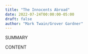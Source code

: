 ```yaml
---
title: "The Innocents Abroad"
date: 2022-07-24T00:00:00-05:00
draft: false
author: "Mark Twain/Grover Gardner"
---
```


SUMMARY

<!--more-->

CONTENT